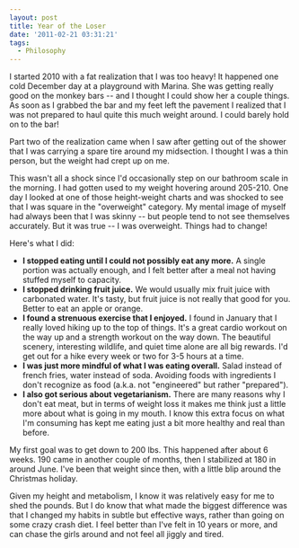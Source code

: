 ```yaml
---
layout: post
title: Year of the Loser
date: '2011-02-21 03:31:21'
tags:
  - Philosophy
---
```


I started 2010 with a fat realization that I was too heavy! It happened one cold December day at a playground with Marina. She was getting really good on the monkey bars -- and I thought I could show her a couple things. As soon as I grabbed the bar and my feet left the pavement I realized that I was not prepared to haul quite this much weight around. I could barely hold on to the bar!

Part two of the realization came when I saw after getting out of the shower that I was carrying a spare tire around my midsection. I thought I was a thin person, but the weight had crept up on me.

This wasn't all a shock since I'd occasionally step on our bathroom scale in the morning. I had gotten used to my weight hovering around 205-210. One day I looked at one of those height-weight charts and was shocked to see that I was square in the "overweight" category. My mental image of myself had always been that I was skinny -- but people tend to not see themselves accurately. But it was true -- I was overweight. Things had to change!

Here's what I did:

- **I stopped eating until I could not possibly eat any more.** A single portion was actually enough, and I felt better after a meal not having stuffed myself to capacity.
- **I stopped drinking fruit juice.** We would usually mix fruit juice with carbonated water. It's tasty, but fruit juice is not really that good for you. Better to eat an apple or orange.
- **I found a strenuous exercise that I enjoyed.** I found in January that I really loved hiking up to the top of things. It's a great cardio workout on the way up and a strength workout on the way down. The beautiful scenery, interesting wildlife, and quiet time alone are all big rewards. I'd get out for a hike every week or two for 3-5 hours at a time.
- **I was just more mindful of what I was eating overall.** Salad instead of french fries, water instead of soda. Avoiding foods with ingredients I don't recognize as food (a.k.a. not "engineered" but rather "prepared").
- **I also got serious about vegetarianism.** There are many reasons why I don't eat meat, but in terms of weight loss it makes me think just a little more about what is going in my mouth. I know this extra focus on what I'm consuming has kept me eating just a bit more healthy and real than before.

My first goal was to get down to 200 lbs. This happened after about 6 weeks. 190 came in another couple of months, then I stabilized at 180 in around June. I've been that weight since then, with a little blip around the Christmas holiday.

Given my height and metabolism, I know it was relatively easy for me to shed the pounds. But I do know that what made the biggest difference was that I changed my habits in subtle but effective ways, rather than going on some crazy crash diet. I feel better than I've felt in 10 years or more, and can chase the girls around and not feel all jiggly and tired.
